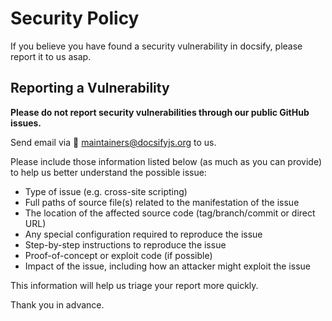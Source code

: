 # Security Policy

If you believe you have found a security vulnerability in docsify, please report it to us asap.

## Reporting a Vulnerability

**Please do not report security vulnerabilities through our public GitHub issues.**

Send email via :email: maintainers@docsifyjs.org to us.  

Please include those information listed below (as much as you can provide) to help us better understand the possible issue:

- Type of issue (e.g. cross-site scripting)
- Full paths of source file(s) related to the manifestation of the issue
- The location of the affected source code (tag/branch/commit or direct URL)
- Any special configuration required to reproduce the issue
- Step-by-step instructions to reproduce the issue
- Proof-of-concept or exploit code (if possible)
- Impact of the issue, including how an attacker might exploit the issue

This information will help us triage your report more quickly.

Thank you in advance.
